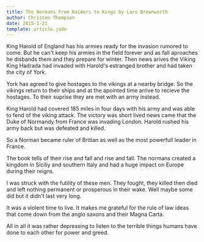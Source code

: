 ```yaml
---
title: The Normans From Raiders to Kings by Lars Brownworth
author: Christen Thompson
date: 2015-1-21
template: article.jade 
---
```

King Harold of England has his armies ready for the invasion rumored to come. But he can't keep his armies in the field forever and as fall aproaches he disbands them and they prepare for winter.  Then news arives the Viking King Hadrada had invaded with Harold's estranged brother and had taken the city of York.



<span class="more"></span>


York has agreed to give hostages to the vikings at a nearby bridge. So the vikings return to their ships and at the apointed time arrive to recieve the hostages. To their suprise they are met with an army instead.

King Harold had covered 185 miles in four days with his army and was able to fend of the viking attack. The victory was short lived news came that the Duke of Normandy from France was invading London.  Harold rushed his army back but was defeated and killed.

So a Norman became ruler of Britian as well as the most powerfull leader in France.

The book tells of their rise and fall and rise and fall.  The normans created a kingdom in Siciliy and southern Italy and had a huge impact on Europe during their reigns.

I was struck with the futility of these men. They fought, they killed then died and left nothing permanent or prosperous in their wake. Well maybe some did but it didn't last very long.  

It was a violent time to live. It makes me grateful for the rule of law ideas that come down from the anglo saxons and their Magna Carta.  

All in all it was rather depressing to listen to the terrible things humans have done to each other for power and greed. 